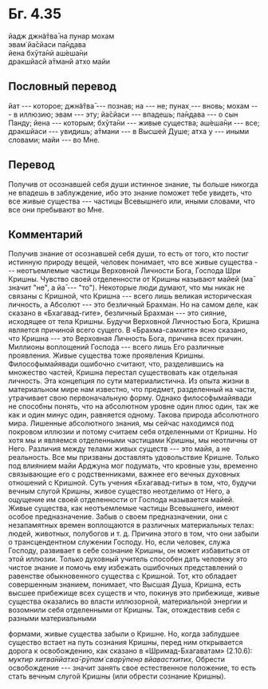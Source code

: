 # Бг. 4.35
йадж джн̃а̄тва̄ на пунар мохам<br/>
эвам̇ йа̄сйаси па̄н̣д̣ава<br/>
йена бхӯта̄нй аш́еша̄н̣и<br/>
дракшйасй а̄тманй атхо майи
## Пословный перевод

йат --- которое; джн̃а̄тва̄ --- познав; на --- не; пунах̣ --- вновь; мохам
--- в иллюзию; эвам --- эту; йа̄сйаси --- впадешь; па̄н̣д̣ава --- о сын
Панду; йена --- которым; бхӯта̄ни --- живые существа; аш́еша̄н̣и --- все;
дракшйаси --- увидишь; а̄тмани --- в Высшей Душе; атха у --- иными
словами; майи --- во Мне.

## Перевод

Получив от осознавшей себя души истинное знание, ты больше никогда не
впадешь в заблуждение, ибо это знание поможет тебе увидеть, что все
живые существа --- частицы Всевышнего или, иными словами, что все они
пребывают во Мне.

## Комментарий

Получив знание от осознавшей себя души, то есть от того, кто постиг
истинную природу вещей, человек понимает, что все живые существа ---
неотъемлемые частицы Верховной Личности Бога, Господа Шри Кришны.
Чувство своей отделенности от Кришны называют майей (ма̄ значит "не", а
йа̄ --- "то"). Некоторые люди думают, что мы никак не связаны с Кришной,
что Кришна --- всего лишь великая историческая личность, а Абсолют ---
это безличный Брахман. Но на самом деле, как сказано в «Бхагавад-гите»,
безличный Брахман --- это сияние, исходящее от тела Кришны. Будучи
Верховной Личностью Бога, Кришна является причиной всего сущего. В
«Брахма-самхите» ясно сказано, что Кришна --- это Верховная Личность
Бога, причина всех причин. Миллионы воплощений Господа --- всего лишь
Его различные проявления. Живые существа тоже проявления Кришны.
Философымайявади ошибочно считают, что, разделившись на множество
частей, Кришна перестал существовать как отдельная личность. Эта
концепция по сути материалистична. Из опыта жизни в материальном мире
нам известно, что предмет, разделенный на части, утрачивает свою
первоначальную форму. Однако философымайявади не способны понять, что на
абсолютном уровне один плюс один, так же как и один минус один,
равняется одному. Такова природа абсолютного мира. Лишенные абсолютного
знания, мы сейчас находимся под покровом иллюзии и потому считаем себя
отделенными от Кришны. Но хотя мы и являемся отделенными частицами
Кришны, мы неотличны от Него. Различия между телами живых существ ---
это майя, а не реальность. Все мы призваны доставлять удовольствие
Кришне. Только под влиянием майи Арджуна мог подумать, что кровные узы,
временно связывающие его с родственниками, важнее его вечных духовных
отношений с Кришной. Суть учения «Бхагавад-гиты» в том, что, будучи
вечным слугой Кришны, живое существо неотделимо от Него, а ощущение им
своей отделенности от Господа называется майей. Живые существа, как
неотъемлемые частицы Всевышнего, имеют особое предназначение. Забыв о
своем предназначении, они с незапамятных времен воплощаются в различных
материальных телах: людей, животных, полубогов и т. д. Причина этого в
том, что они забыли о трансцендентном служении Господу. Но, если
человек, служа Господу, развивает в себе сознание Кришны, он может
избавиться от этой иллюзии. Только духовный учитель способен дать
человеку это чистое знание и помочь ему избежать ошибочных представлений
о равенстве обыкновенного существа с Кришной. Тот, кто обладает
совершенным знанием, понимает, что Высшая Душа, Кришна, есть высшее
прибежище всех существ и что, покинув это прибежище, живые существа
оказались во власти иллюзорной, материальной энергии и возомнили себя
отделенными от Кришны. Так, отождествив себя с разными материальными

формами, живые существа забыли о Кришне. Но, когда заблудшее существо
встает на путь сознания Кришны, перед ним открывается дорога к
освобождению, как сказано в «Шримад-Бхагаватам» (2.10.6): *муктир
хитва̄нйатха̄-рӯпам̇ сварӯпен̣а вйавастхитих̣.* Обрести освобождение ---
значит занять свое естественное положение, то есть стать вечным слугой
Кришны (или обрести сознание Кришны).
